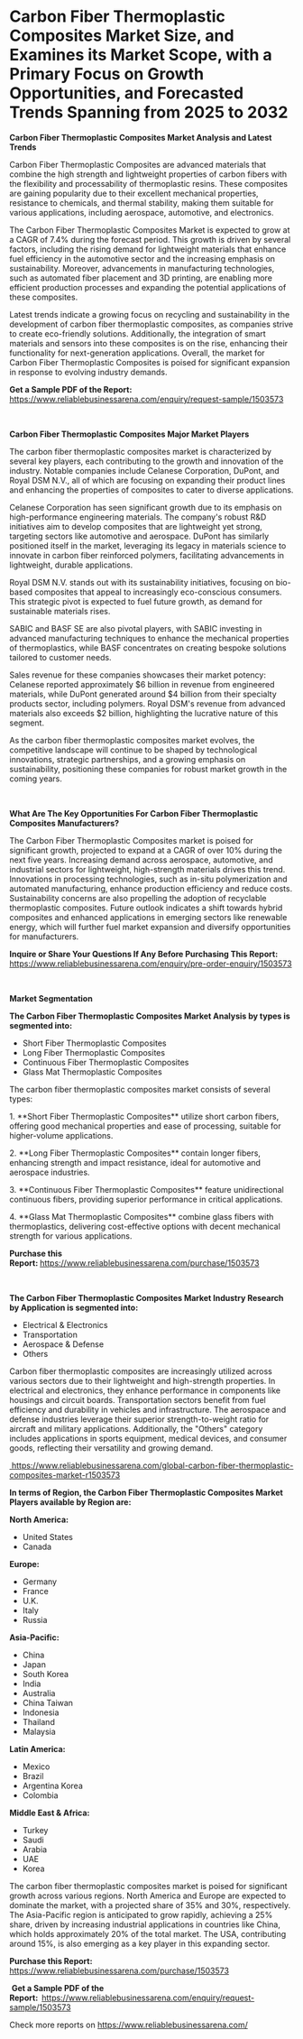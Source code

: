 <p><h1>Carbon Fiber Thermoplastic Composites Market Size, and Examines its Market Scope, with a Primary Focus on Growth Opportunities, and Forecasted Trends Spanning from 2025 to 2032</h1></p><p><strong>Carbon Fiber Thermoplastic Composites Market Analysis and Latest Trends</strong></p>
<p><p>Carbon Fiber Thermoplastic Composites are advanced materials that combine the high strength and lightweight properties of carbon fibers with the flexibility and processability of thermoplastic resins. These composites are gaining popularity due to their excellent mechanical properties, resistance to chemicals, and thermal stability, making them suitable for various applications, including aerospace, automotive, and electronics.</p><p>The Carbon Fiber Thermoplastic Composites Market is expected to grow at a CAGR of 7.4% during the forecast period. This growth is driven by several factors, including the rising demand for lightweight materials that enhance fuel efficiency in the automotive sector and the increasing emphasis on sustainability. Moreover, advancements in manufacturing technologies, such as automated fiber placement and 3D printing, are enabling more efficient production processes and expanding the potential applications of these composites.</p><p>Latest trends indicate a growing focus on recycling and sustainability in the development of carbon fiber thermoplastic composites, as companies strive to create eco-friendly solutions. Additionally, the integration of smart materials and sensors into these composites is on the rise, enhancing their functionality for next-generation applications. Overall, the market for Carbon Fiber Thermoplastic Composites is poised for significant expansion in response to evolving industry demands.</p></p>
<p><strong>Get a Sample PDF of the Report:&nbsp;</strong> <a href="https://www.reliablebusinessarena.com/enquiry/request-sample/1503573?utm_campaign=1990&utm_medium=2&utm_source=Github&utm_content=ia&utm_term=23032025&utm_id=carbon-fiber-thermoplastic-composites">https://www.reliablebusinessarena.com/enquiry/request-sample/1503573</a></p>
<p>&nbsp;</p>
<p><strong>Carbon Fiber Thermoplastic Composites Major Market Players</strong></p>
<p><p>The carbon fiber thermoplastic composites market is characterized by several key players, each contributing to the growth and innovation of the industry. Notable companies include Celanese Corporation, DuPont, and Royal DSM N.V., all of which are focusing on expanding their product lines and enhancing the properties of composites to cater to diverse applications.</p><p>Celanese Corporation has seen significant growth due to its emphasis on high-performance engineering materials. The company's robust R&D initiatives aim to develop composites that are lightweight yet strong, targeting sectors like automotive and aerospace. DuPont has similarly positioned itself in the market, leveraging its legacy in materials science to innovate in carbon fiber reinforced polymers, facilitating advancements in lightweight, durable applications.</p><p>Royal DSM N.V. stands out with its sustainability initiatives, focusing on bio-based composites that appeal to increasingly eco-conscious consumers. This strategic pivot is expected to fuel future growth, as demand for sustainable materials rises.</p><p>SABIC and BASF SE are also pivotal players, with SABIC investing in advanced manufacturing techniques to enhance the mechanical properties of thermoplastics, while BASF concentrates on creating bespoke solutions tailored to customer needs.</p><p>Sales revenue for these companies showcases their market potency: Celanese reported approximately $6 billion in revenue from engineered materials, while DuPont generated around $4 billion from their specialty products sector, including polymers. Royal DSM's revenue from advanced materials also exceeds $2 billion, highlighting the lucrative nature of this segment.</p><p>As the carbon fiber thermoplastic composites market evolves, the competitive landscape will continue to be shaped by technological innovations, strategic partnerships, and a growing emphasis on sustainability, positioning these companies for robust market growth in the coming years.</p></p>
<p>&nbsp;</p>
<p><strong>What Are The Key Opportunities For Carbon Fiber Thermoplastic Composites Manufacturers?</strong></p>
<p><p>The Carbon Fiber Thermoplastic Composites market is poised for significant growth, projected to expand at a CAGR of over 10% during the next five years. Increasing demand across aerospace, automotive, and industrial sectors for lightweight, high-strength materials drives this trend. Innovations in processing technologies, such as in-situ polymerization and automated manufacturing, enhance production efficiency and reduce costs. Sustainability concerns are also propelling the adoption of recyclable thermoplastic composites. Future outlook indicates a shift towards hybrid composites and enhanced applications in emerging sectors like renewable energy, which will further fuel market expansion and diversify opportunities for manufacturers.</p></p>
<p><strong>Inquire or Share Your Questions If Any Before Purchasing This Report:</strong> <a href="https://www.reliablebusinessarena.com/enquiry/pre-order-enquiry/1503573?utm_campaign=1990&utm_medium=2&utm_source=Github&utm_content=ia&utm_term=23032025&utm_id=carbon-fiber-thermoplastic-composites">https://www.reliablebusinessarena.com/enquiry/pre-order-enquiry/1503573</a></p>
<p>&nbsp;</p>
<p><strong>Market Segmentation</strong></p>
<p><strong>The Carbon Fiber Thermoplastic Composites Market Analysis by types is segmented into:</strong></p>
<p><ul><li>Short Fiber Thermoplastic Composites</li><li>Long Fiber Thermoplastic Composites</li><li>Continuous Fiber Thermoplastic Composites</li><li>Glass Mat Thermoplastic Composites</li></ul></p>
<p><p>The carbon fiber thermoplastic composites market consists of several types: </p><p>1. **Short Fiber Thermoplastic Composites** utilize short carbon fibers, offering good mechanical properties and ease of processing, suitable for higher-volume applications. </p><p>2. **Long Fiber Thermoplastic Composites** contain longer fibers, enhancing strength and impact resistance, ideal for automotive and aerospace industries. </p><p>3. **Continuous Fiber Thermoplastic Composites** feature unidirectional continuous fibers, providing superior performance in critical applications. </p><p>4. **Glass Mat Thermoplastic Composites** combine glass fibers with thermoplastics, delivering cost-effective options with decent mechanical strength for various applications.</p></p>
<p><strong>Purchase this Report:&nbsp;</strong><a href="https://www.reliablebusinessarena.com/purchase/1503573?utm_campaign=1990&utm_medium=2&utm_source=Github&utm_content=ia&utm_term=23032025&utm_id=carbon-fiber-thermoplastic-composites">https://www.reliablebusinessarena.com/purchase/1503573</a></p>
<p>&nbsp;</p>
<p><strong>The Carbon Fiber Thermoplastic Composites Market Industry Research by Application is segmented into:</strong></p>
<p><ul><li>Electrical & Electronics</li><li>Transportation</li><li>Aerospace & Defense</li><li>Others</li></ul></p>
<p><p>Carbon fiber thermoplastic composites are increasingly utilized across various sectors due to their lightweight and high-strength properties. In electrical and electronics, they enhance performance in components like housings and circuit boards. Transportation sectors benefit from fuel efficiency and durability in vehicles and infrastructure. The aerospace and defense industries leverage their superior strength-to-weight ratio for aircraft and military applications. Additionally, the "Others" category includes applications in sports equipment, medical devices, and consumer goods, reflecting their versatility and growing demand.</p></p>
<p><a href="https://www.reliablebusinessarena.com/global-carbon-fiber-thermoplastic-composites-market-r1503573?utm_campaign=1990&utm_medium=2&utm_source=Github&utm_content=ia&utm_term=23032025&utm_id=carbon-fiber-thermoplastic-composites">&nbsp;https://www.reliablebusinessarena.com/global-carbon-fiber-thermoplastic-composites-market-r1503573</a></p>
<p><strong>In terms of Region, the Carbon Fiber Thermoplastic Composites Market Players available by Region are:</strong></p>
<p>
    <p> <strong> North America: </strong>
        <ul>
            <li>United States</li>
            <li>Canada</li>
        </ul>
        </p> 
    <p> <strong> Europe: </strong>
        <ul>
            <li>Germany</li>
            <li>France</li>
            <li>U.K.</li>
            <li>Italy</li>
            <li>Russia</li>
        </ul>
        </p> 
    <p> <strong> Asia-Pacific: </strong>
        <ul>
            <li>China</li>
            <li>Japan</li>
            <li>South Korea</li>
            <li>India</li>
            <li>Australia</li>
            <li>China Taiwan</li>
            <li>Indonesia</li>
            <li>Thailand</li>
            <li>Malaysia</li>
        </ul>
        </p> 
    <p> <strong> Latin America: </strong>
        <ul>
            <li>Mexico</li>
            <li>Brazil</li>
            <li>Argentina Korea</li>
            <li>Colombia</li>
        </ul>
        </p> 
    <p> <strong> Middle East & Africa: </strong>
        <ul>
            <li>Turkey</li>
            <li>Saudi</li>
            <li>Arabia</li>
            <li>UAE</li>
            <li>Korea</li>
        </ul>
    </p>
    </p>
<p><p>The carbon fiber thermoplastic composites market is poised for significant growth across various regions. North America and Europe are expected to dominate the market, with a projected share of 35% and 30%, respectively. The Asia-Pacific region is anticipated to grow rapidly, achieving a 25% share, driven by increasing industrial applications in countries like China, which holds approximately 20% of the total market. The USA, contributing around 15%, is also emerging as a key player in this expanding sector.</p></p>
<p><strong>Purchase this Report: </strong><a href="https://www.reliablebusinessarena.com/purchase/1503573?utm_campaign=1990&utm_medium=2&utm_source=Github&utm_content=ia&utm_term=23032025&utm_id=carbon-fiber-thermoplastic-composites">https://www.reliablebusinessarena.com/purchase/1503573</a></p>
<p>&nbsp;<strong>Get a Sample PDF of the Report:&nbsp;&nbsp;</strong><a href="https://www.reliablebusinessarena.com/enquiry/request-sample/1503573?utm_campaign=1990&utm_medium=2&utm_source=Github&utm_content=ia&utm_term=23032025&utm_id=carbon-fiber-thermoplastic-composites">https://www.reliablebusinessarena.com/enquiry/request-sample/1503573</a></p>
<p><strong></strong></p>
<p>Check more reports on <a href="https://www.reliablebusinessarena.com/?utm_campaign=1990&utm_medium=2&utm_source=Github&utm_content=ia&utm_term=23032025&utm_id=carbon-fiber-thermoplastic-composites">https://www.reliablebusinessarena.com/</a></p>